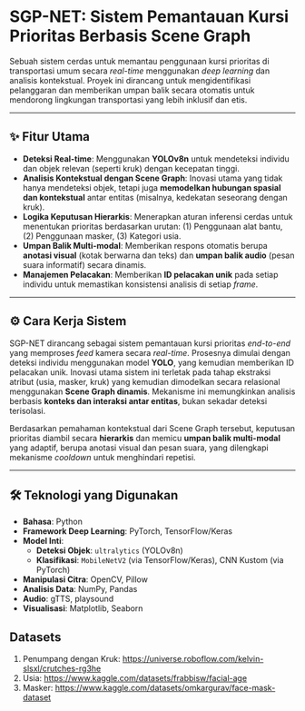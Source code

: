 # SGP-NET: Sistem Pemantauan Kursi Prioritas Berbasis Scene Graph

Sebuah sistem cerdas untuk memantau penggunaan kursi prioritas di transportasi umum secara *real-time* menggunakan *deep learning* dan analisis kontekstual. Proyek ini dirancang untuk mengidentifikasi pelanggaran dan memberikan umpan balik secara otomatis untuk mendorong lingkungan transportasi yang lebih inklusif dan etis.

-----

## ✨ Fitur Utama

  * **Deteksi Real-time**: Menggunakan **YOLOv8n** untuk mendeteksi individu dan objek relevan (seperti kruk) dengan kecepatan tinggi.
  * **Analisis Kontekstual dengan Scene Graph**: Inovasi utama yang tidak hanya mendeteksi objek, tetapi juga **memodelkan hubungan spasial dan kontekstual** antar entitas (misalnya, kedekatan seseorang dengan kruk).
  * **Logika Keputusan Hierarkis**: Menerapkan aturan inferensi cerdas untuk menentukan prioritas berdasarkan urutan: (1) Penggunaan alat bantu, (2) Penggunaan masker, (3) Kategori usia.
  * **Umpan Balik Multi-modal**: Memberikan respons otomatis berupa **anotasi visual** (kotak berwarna dan teks) dan **umpan balik audio** (pesan suara informatif) secara dinamis.
  * **Manajemen Pelacakan**: Memberikan **ID pelacakan unik** pada setiap individu untuk memastikan konsistensi analisis di setiap *frame*.

-----

## ⚙️ Cara Kerja Sistem

SGP-NET dirancang sebagai sistem pemantauan kursi prioritas *end-to-end* yang memproses *feed* kamera secara *real-time*. Prosesnya dimulai dengan deteksi individu menggunakan model **YOLO**, yang kemudian memberikan ID pelacakan unik. Inovasi utama sistem ini terletak pada tahap ekstraksi atribut (usia, masker, kruk) yang kemudian dimodelkan secara relasional menggunakan **Scene Graph dinamis**. Mekanisme ini memungkinkan analisis berbasis **konteks dan interaksi antar entitas**, bukan sekadar deteksi terisolasi.

Berdasarkan pemahaman kontekstual dari Scene Graph tersebut, keputusan prioritas diambil secara **hierarkis** dan memicu **umpan balik multi-modal** yang adaptif, berupa anotasi visual dan pesan suara, yang dilengkapi mekanisme *cooldown* untuk menghindari repetisi.

-----

## 🛠️ Teknologi yang Digunakan

  * **Bahasa**: Python
  * **Framework Deep Learning**: PyTorch, TensorFlow/Keras
  * **Model Inti**:
      * **Deteksi Objek**: `ultralytics` (YOLOv8n)
      * **Klasifikasi**: `MobileNetV2` (via TensorFlow/Keras), CNN Kustom (via PyTorch)
  * **Manipulasi Citra**: OpenCV, Pillow
  * **Analisis Data**: NumPy, Pandas
  * **Audio**: gTTS, playsound
  * **Visualisasi**: Matplotlib, Seaborn

## Datasets
1. Penumpang dengan Kruk: https://universe.roboflow.com/kelvin-slsxl/crutches-rg3he
2. Usia: https://www.kaggle.com/datasets/frabbisw/facial-age
3. Masker: https://www.kaggle.com/datasets/omkargurav/face-mask-dataset